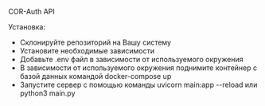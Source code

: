 COR-Auth API


Установка:
- Склонируйте репозиторий на Вашу систему
- Установите необходимые зависимости
- Добавьте .env файл в зависимости от используемого окружения
- В зависимости от используемого окружения поднимите контейнер с базой данных командой docker-compose up  
- Запустите сервер с помощью команды uvicorn main:app --reload или python3 main.py

